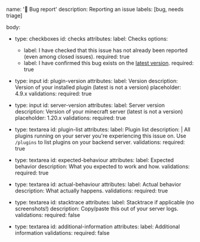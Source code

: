 name: '🐞 Bug report'
description: Reporting an issue
labels: [bug, needs triage]

body:
- type: checkboxes
  id: checks
  attributes:
  label: Checks
  options:
    - label: I have checked that this issue has not already been reported (even among closed issues).
      required: true
    - label: I have confirmed this bug exists on
      the [latest version](https://www.spigotmc.org/resources/graves.116202/history).
      required: true

- type: input
  id: plugin-version
  attributes:
  label: Version
  description: Version of your installed plugin (latest is not a version)
  placeholder: 4.9.x
  validations:
  required: true

- type: input
  id: server-version
  attributes:
  label: Server version
  description: Version of your minecraft server (latest is not a version)
  placeholder: 1.20.x
  validations:
  required: true

- type: textarea
  id: plugin-list
  attributes:
  label: Plugin list
  description: |
  All plugins running on your server you're experiencing this issue on.
  Use `/plugins` to list plugins on your backend server.
  validations:
  required: true

- type: textarea
  id: expected-behaviour
  attributes:
  label: Expected behavior
  description: What you expected to work and how.
  validations:
  required: true

- type: textarea
  id: actual-behaviour
  attributes:
  label: Actual behavior
  description: What actually happens.
  validations:
  required: true

- type: textarea
  id: stacktrace
  attributes:
  label: Stacktrace if applicable (no screenshots!)
  description: Copy/paste this out of your server logs.
  validations:
  required: false

- type: textarea
  id: additional-information
  attributes:
  label: Additional information
  validations:
  required: false
